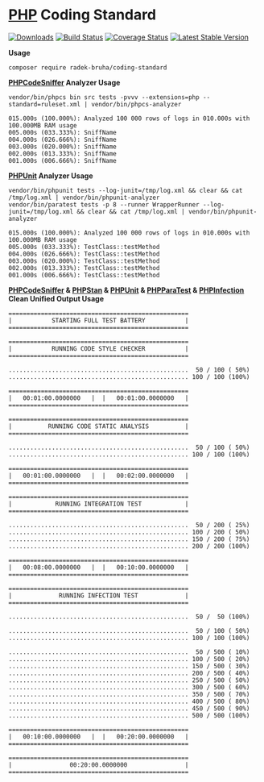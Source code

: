 # [PHP](https://php.net) Coding Standard
[![Downloads](https://img.shields.io/packagist/dt/radek-bruha/coding-standard.svg?style=flat-square)](https://packagist.org/packages/radek-bruha/coding-standard)
[![Build Status](https://img.shields.io/github/actions/workflow/status/radek-bruha/coding-standard/workflow.yaml?style=flat-square)](https://github.com/radek-bruha/coding-standard/actions)
[![Coverage Status](https://img.shields.io/coveralls/github/radek-bruha/coding-standard.svg?style=flat-square)](https://coveralls.io/github/radek-bruha/coding-standard)
[![Latest Stable Version](https://img.shields.io/github/release/radek-bruha/coding-standard.svg?style=flat-square)](https://github.com/radek-bruha/coding-standard/releases)

**Usage**
```
composer require radek-bruha/coding-standard
```

**[**PHPCodeSniffer**](https://github.com/squizlabs/PHP_CodeSniffer) Analyzer Usage**

```
vendor/bin/phpcs bin src tests -pvvv --extensions=php --standard=ruleset.xml | vendor/bin/phpcs-analyzer
```

```
015.000s (100.000%): Analyzed 100 000 rows of logs in 010.000s with 100.000MB RAM usage
005.000s (033.333%): SniffName
004.000s (026.666%): SniffName
003.000s (020.000%): SniffName
002.000s (013.333%): SniffName
001.000s (006.666%): SniffName
```

**[**PHPUnit**](https://github.com/sebastianbergmann/phpunit) Analyzer Usage**

```
vendor/bin/phpunit tests --log-junit=/tmp/log.xml && clear && cat /tmp/log.xml | vendor/bin/phpunit-analyzer
vendor/bin/paratest tests -p 8 --runner WrapperRunner --log-junit=/tmp/log.xml && clear && cat /tmp/log.xml | vendor/bin/phpunit-analyzer
```

```
015.000s (100.000%): Analyzed 100 000 rows of logs in 010.000s with 100.000MB RAM usage
005.000s (033.333%): TestClass::testMethod
004.000s (026.666%): TestClass::testMethod
003.000s (020.000%): TestClass::testMethod
002.000s (013.333%): TestClass::testMethod
001.000s (006.666%): TestClass::testMethod
```

**[**PHPCodeSniffer**](https://github.com/squizlabs/PHP_CodeSniffer) & [**PHPStan**](https://github.com/phpstan/phpstan) & [**PHPUnit**](https://github.com/sebastianbergmann/phpunit) & [**PHPParaTest**](https://github.com/paratestphp/paratest) & [**PHPInfection**](https://github.com/infection/infection) Clean Unified Output Usage**

```
==================================================
|           STARTING FULL TEST BATTERY           |
==================================================

==================================================
|           RUNNING CODE STYLE CHECKER           |
==================================================

..................................................  50 / 100 ( 50%)
.................................................. 100 / 100 (100%)

==================================================
|   00:01:00.0000000   |  |   00:01:00.0000000   |
==================================================

==================================================
|          RUNNING CODE STATIC ANALYSIS          |
==================================================

..................................................  50 / 100 ( 50%)
.................................................. 100 / 100 (100%)

==================================================
|   00:01:00.0000000   |  |   00:02:00.0000000   |
==================================================

==================================================
|            RUNNING INTEGRATION TEST            |
==================================================

..................................................  50 / 200 ( 25%)
.................................................. 100 / 200 ( 50%)
.................................................. 150 / 200 ( 75%)
.................................................. 200 / 200 (100%)

==================================================
|   00:08:00.0000000   |  |   00:10:00.0000000   |
==================================================

==================================================
|             RUNNING INFECTION TEST             |
==================================================

..................................................  50 /  50 (100%)

..................................................  50 / 100 ( 50%)
.................................................. 100 / 100 (100%)

..................................................  50 / 500 ( 10%)
.................................................. 100 / 500 ( 20%)
.................................................. 150 / 500 ( 30%)
.................................................. 200 / 500 ( 40%)
.................................................. 250 / 500 ( 50%)
.................................................. 300 / 500 ( 60%)
.................................................. 350 / 500 ( 70%)
.................................................. 400 / 500 ( 80%)
.................................................. 450 / 500 ( 90%)
.................................................. 500 / 500 (100%)

==================================================
|   00:10:00.0000000   |  |   00:20:00.0000000   |
==================================================

==================================================
|                00:20:00.0000000                |
==================================================
```
